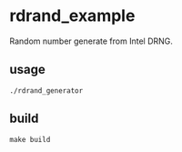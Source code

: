 # rdrand_example
Random number generate from Intel DRNG.

## usage
```
./rdrand_generator
```

## build
```
make build
```